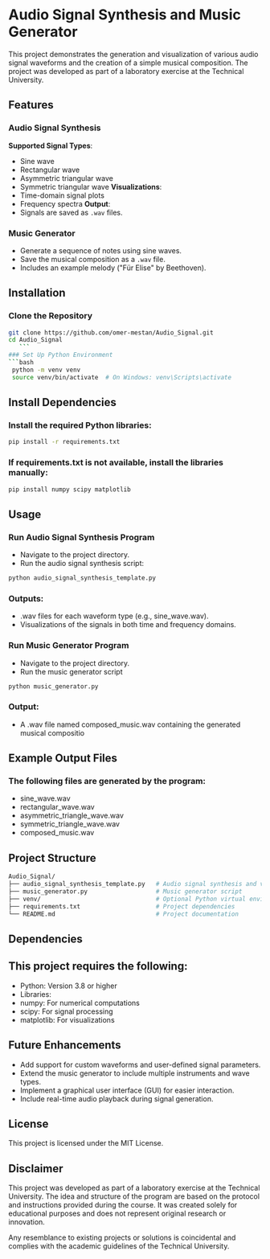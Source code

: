 # Audio Signal Synthesis and Music Generator

This project demonstrates the generation and visualization of various audio signal waveforms and the creation of a simple musical composition. The project was developed as part of a laboratory exercise at the Technical University.

## Features

### Audio Signal Synthesis
**Supported Signal Types**:
  - Sine wave
  - Rectangular wave
  - Asymmetric triangular wave
  - Symmetric triangular wave
**Visualizations**:
  - Time-domain signal plots
  - Frequency spectra
**Output**:
  - Signals are saved as `.wav` files.

### Music Generator
- Generate a sequence of notes using sine waves.
- Save the musical composition as a `.wav` file.
- Includes an example melody ("Für Elise" by Beethoven).

## Installation

### Clone the Repository
   ```bash
   git clone https://github.com/omer-mestan/Audio_Signal.git
   cd Audio_Signal
      ```
### Set Up Python Environment
   ```bash
    python -m venv venv
    source venv/bin/activate  # On Windows: venv\Scripts\activate
   ```
## Install Dependencies

### Install the required Python libraries:
   ```bash
   pip install -r requirements.txt
   ```
### If requirements.txt is not available, install the libraries manually:
   ```bash
   pip install numpy scipy matplotlib
   ```

## Usage
### Run Audio Signal Synthesis Program
- Navigate to the project directory.
- Run the audio signal synthesis script:
 ```bash
python audio_signal_synthesis_template.py
   ```

### Outputs:
- .wav files for each waveform type (e.g., sine_wave.wav).
- Visualizations of the signals in both time and frequency domains.

### Run Music Generator Program
- Navigate to the project directory.
- Run the music generator script

 ```bash
 python music_generator.py
 ```

### Output:
- A .wav file named composed_music.wav containing the generated musical compositio

## Example Output Files
### The following files are generated by the program:
- sine_wave.wav
- rectangular_wave.wav
- asymmetric_triangle_wave.wav
- symmetric_triangle_wave.wav
- composed_music.wav

## Project Structure
  ```bash
Audio_Signal/
├── audio_signal_synthesis_template.py   # Audio signal synthesis and visualization
├── music_generator.py                   # Music generator script
├── venv/                                # Optional Python virtual environment
├── requirements.txt                     # Project dependencies
└── README.md                            # Project documentation
   ```
## Dependencies

## This project requires the following:
- Python: Version 3.8 or higher
- Libraries:
- numpy: For numerical computations
- scipy: For signal processing
- matplotlib: For visualizations

## Future Enhancements
- Add support for custom waveforms and user-defined signal parameters.
- Extend the music generator to include multiple instruments and wave types.
- Implement a graphical user interface (GUI) for easier interaction.
- Include real-time audio playback during signal generation.

## License
This project is licensed under the MIT License.

## Disclaimer
This project was developed as part of a laboratory exercise at the Technical University. The idea and structure of the program are based on the protocol and instructions provided during the course. It was created solely for educational purposes and does not represent original research or innovation.

Any resemblance to existing projects or solutions is coincidental and complies with the academic guidelines of the Technical University.
